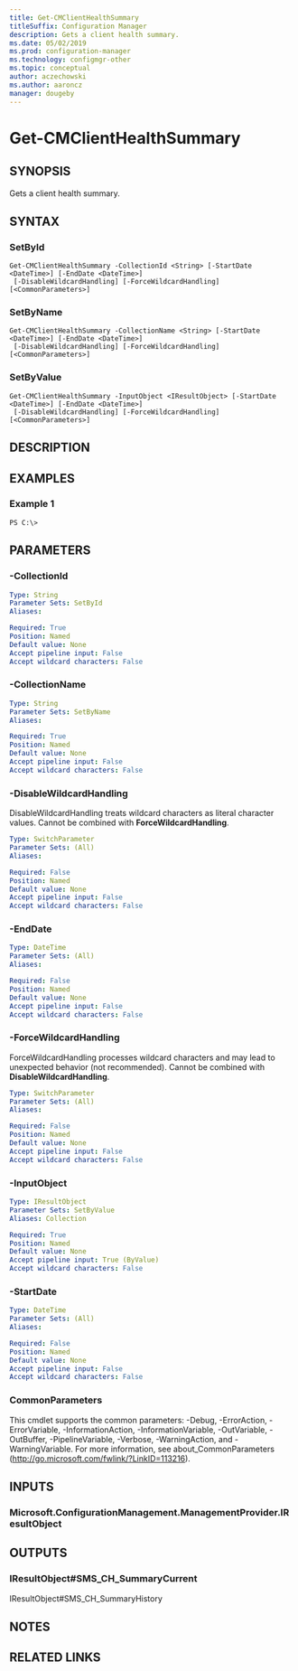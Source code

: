 ```yaml
---
title: Get-CMClientHealthSummary
titleSuffix: Configuration Manager
description: Gets a client health summary.
ms.date: 05/02/2019
ms.prod: configuration-manager
ms.technology: configmgr-other
ms.topic: conceptual
author: aczechowski
ms.author: aaroncz
manager: dougeby
---
```


# Get-CMClientHealthSummary

## SYNOPSIS
Gets a client health summary.

## SYNTAX

### SetById
```
Get-CMClientHealthSummary -CollectionId <String> [-StartDate <DateTime>] [-EndDate <DateTime>]
 [-DisableWildcardHandling] [-ForceWildcardHandling] [<CommonParameters>]
```

### SetByName
```
Get-CMClientHealthSummary -CollectionName <String> [-StartDate <DateTime>] [-EndDate <DateTime>]
 [-DisableWildcardHandling] [-ForceWildcardHandling] [<CommonParameters>]
```

### SetByValue
```
Get-CMClientHealthSummary -InputObject <IResultObject> [-StartDate <DateTime>] [-EndDate <DateTime>]
 [-DisableWildcardHandling] [-ForceWildcardHandling] [<CommonParameters>]
```

## DESCRIPTION
 

## EXAMPLES

### Example 1
```
PS C:\>  
```

 

## PARAMETERS

### -CollectionId
 

```yaml
Type: String
Parameter Sets: SetById
Aliases: 

Required: True
Position: Named
Default value: None
Accept pipeline input: False
Accept wildcard characters: False
```

### -CollectionName
 

```yaml
Type: String
Parameter Sets: SetByName
Aliases: 

Required: True
Position: Named
Default value: None
Accept pipeline input: False
Accept wildcard characters: False
```

### -DisableWildcardHandling
DisableWildcardHandling treats wildcard characters as literal character values. Cannot be combined with **ForceWildcardHandling**.

```yaml
Type: SwitchParameter
Parameter Sets: (All)
Aliases: 

Required: False
Position: Named
Default value: None
Accept pipeline input: False
Accept wildcard characters: False
```

### -EndDate
 

```yaml
Type: DateTime
Parameter Sets: (All)
Aliases: 

Required: False
Position: Named
Default value: None
Accept pipeline input: False
Accept wildcard characters: False
```

### -ForceWildcardHandling
ForceWildcardHandling processes wildcard characters and may lead to unexpected behavior (not recommended). Cannot be combined with **DisableWildcardHandling**.

```yaml
Type: SwitchParameter
Parameter Sets: (All)
Aliases: 

Required: False
Position: Named
Default value: None
Accept pipeline input: False
Accept wildcard characters: False
```

### -InputObject
 

```yaml
Type: IResultObject
Parameter Sets: SetByValue
Aliases: Collection

Required: True
Position: Named
Default value: None
Accept pipeline input: True (ByValue)
Accept wildcard characters: False
```

### -StartDate
 

```yaml
Type: DateTime
Parameter Sets: (All)
Aliases: 

Required: False
Position: Named
Default value: None
Accept pipeline input: False
Accept wildcard characters: False
```

### CommonParameters
This cmdlet supports the common parameters: -Debug, -ErrorAction, -ErrorVariable, -InformationAction, -InformationVariable, -OutVariable, -OutBuffer, -PipelineVariable, -Verbose, -WarningAction, and -WarningVariable. For more information, see about_CommonParameters (http://go.microsoft.com/fwlink/?LinkID=113216).

## INPUTS

### Microsoft.ConfigurationManagement.ManagementProvider.IResultObject

## OUTPUTS

### IResultObject#SMS_CH_SummaryCurrent
IResultObject#SMS_CH_SummaryHistory

## NOTES

## RELATED LINKS

